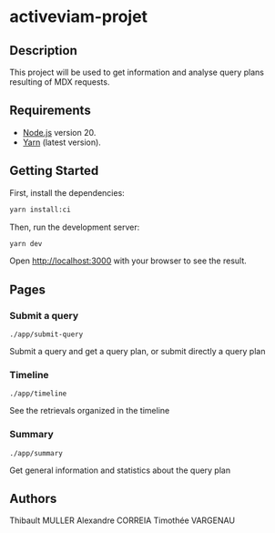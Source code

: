 # activeviam-projet

## Description

This project will be used to get information and analyse query plans resulting of MDX requests.

## Requirements

- [Node.js](https://nodejs.org) version 20.
- [Yarn](https://yarnpkg.com) (latest version).

## Getting Started

First, install the dependencies:

```bash
yarn install:ci
```

Then, run the development server:

```bash
yarn dev
```

Open [http://localhost:3000](http://localhost:3000) with your browser to see the result.

## Pages

### Submit a query

`./app/submit-query`

Submit a query and get a query plan, or submit directly a query plan

### Timeline

`./app/timeline`

See the retrievals organized in the timeline

### Summary

`./app/summary`

Get general information and statistics about the query plan

## Authors

Thibault MULLER
Alexandre CORREIA
Timothée VARGENAU
